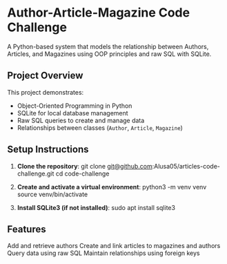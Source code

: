 #  Author-Article-Magazine Code Challenge

A Python-based system that models the relationship between Authors, Articles, and Magazines using OOP principles and raw SQL with SQLite.

##  Project Overview

This project demonstrates:
- Object-Oriented Programming in Python
- SQLite for local database management
- Raw SQL queries to create and manage data
- Relationships between classes (`Author`, `Article`, `Magazine`)


##  Setup Instructions

1. **Clone the repository**:
   git clone git@github.com:Alusa05/articles-code-challenge.git
   cd code-challenge

2. **Create and activate a virtual environment**:
python3 -m venv venv
source venv/bin/activate

3. **Install SQLite3 (if not installed)**:
sudo apt install sqlite3

## Features
Add and retrieve authors
Create and link articles to magazines and authors
Query data using raw SQL
Maintain relationships using foreign keys

